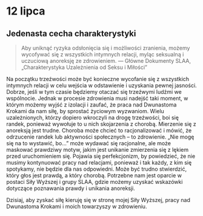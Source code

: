 
# 12 lipca

## Jedenasta cecha charakterystyki

> Aby uniknąć ryzyka odsłonięcia się i możliwości zranienia, możemy wycofywać się z wszystkich intymnych relacji, myląc seksualną i uczuciową anoreksję ze zdrowieniem. — Główne Dokumenty SLAA, „Charakterystyka Uzależnienia od Seksu i Miłości”

Na początku trzeźwości może być konieczne wycofanie się z wszystkich intymnych relacji w celu wejścia w odstawienie i uzyskania pewnej jasności. Dobrze, jeśli w tym czasie będziemy otaczać się trzeźwymi ludźmi we wspólnocie. Jednak w procesie zdrowienia musi nadejść taki moment, w którym możemy wyjść z izolacji i zaufać, że praca nad Dwunastoma Krokami da nam siłę, by sprostać życiowym wyzwaniom. Wielu uzależnionych, którzy dopiero wkroczyli na drogę trzeźwości, boi się randek, ponieważ wywołuje to u nich skojarzenia z chorobą. Mierzenie się z anoreksją jest trudne. Choroba może chcieć to racjonalizować i mówić, że odrzucenie randek lub aktywności społecznych – to zdrowienie. „Nie mogę się na to wystawić, bo…” może wydawać się racjonalne, ale może maskować prawdziwy motyw, jakim jest unikanie zmierzenia się z lękiem przed uruchomieniem się. Pojawia się perfekcjonizm, by powiedzieć, że nie musimy kontynuować pracy nad relacjami, ponieważ i tak każdy, z kim się spotykamy, nie będzie dla nas odpowiedni. Może być trudno stwierdzić, który głos jest prawdą, a który chorobą. Potrzebne nam jest oparcie w postaci Siły Wyższej i grupy SLAA, gdzie możemy uzyskać wskazówki dotyczące poznawania prawdy i unikania anoreksji.

Dzisiaj, aby zyskać siłę kieruję się w stronę mojej Siły Wyższej, pracy nad Dwunastoma Krokami i moich towarzyszy w zdrowieniu.
